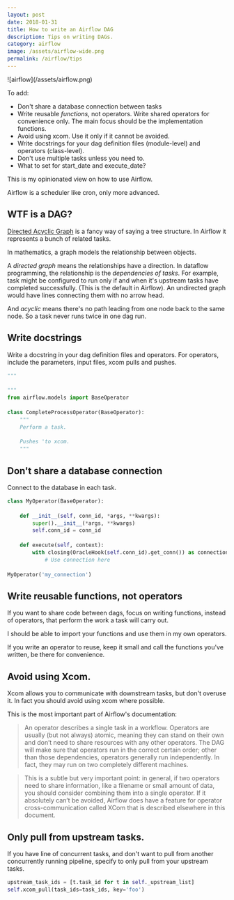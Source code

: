 ```yaml
---
layout: post
date: 2018-01-31
title: How to write an Airflow DAG
description: Tips on writing DAGs.
category: airflow
image: /assets/airflow-wide.png
permalink: /airflow/tips
---
```

<div class="wide-logos" markdown="1">
![airflow](/assets/airflow.png)
</div>

To add:
- Don't share a database connection between tasks
- Write reusable _functions_, not operators. Write shared operators for convenience only. The main focus should be the implementation functions.
- Avoid using xcom. Use it only if it cannot be avoided.
- Write docstrings for your dag definition files (module-level) and operators
    (class-level).
- Don't use multiple tasks unless you need to.
- What to set for start_date and execute_date?

This is my opinionated view on how to use Airflow.

Airflow is a scheduler like cron, only more advanced.

## WTF is a DAG?

[Directed Acyclic Graph](https://en.wikipedia.org/wiki/Directed_acyclic_graph)
is a fancy way of saying a tree structure. In Airflow it represents a bunch of
related tasks.

In mathematics, a graph models the relationship between objects.

A *directed graph* means the relationships have a direction. In dataflow
programming, the relationship is the *dependencies of tasks*. For example, task
might be configured to run only if and when it's upstream tasks have completed
successfully. (This is the default in Airflow). An undirected graph would have
lines connecting them with no arrow head.

And *acyclic* means there's no path leading from one node back to the same
node. So a task never runs twice in one dag run.

## Write docstrings

Write a docstring in your dag definition files and operators. For operators,
include the parameters, input files, xcom pulls and pushes.

```python
"""

"""
from airflow.models import BaseOperator

class CompleteProcessOperator(BaseOperator):
    """
    Perform a task.

    Pushes 'to xcom.
    """
```

## Don't share a database connection

Connect to the database in each task.

```python
class MyOperator(BaseOperator):

    def __init__(self, conn_id, *args, **kwargs):
        super().__init__(*args, **kwargs)
        self.conn_id = conn_id

    def execute(self, context):
        with closing(OracleHook(self.conn_id).get_conn()) as connection:
            # Use connection here

MyOperator('my_connection')
```

## Write reusable functions, not operators

If you want to share code between dags, focus on writing functions, instead of
operators, that perform the work a task will carry out.

I should be able to import your functions and use them in my own operators.

If you write an operator to reuse, keep it small and call the functions you've
written, be there for convenience.

## Avoid using Xcom.

Xcom allows you to communicate with downstream tasks, but don't overuse it. In
fact you should avoid using xcom where possible.

This is the most important part of Airflow's documentation:

> An operator describes a single task in a workflow. Operators are usually (but
> not always) atomic, meaning they can stand on their own and don’t need to share
> resources with any other operators. The DAG will make sure that operators run
> in the correct certain order; other than those dependencies, operators
> generally run independently. In fact, they may run on two completely different
> machines.

> This is a subtle but very important point: in general, if two operators need to
> share information, like a filename or small amount of data, you should consider
> combining them into a single operator. If it absolutely can’t be avoided,
> Airflow does have a feature for operator cross-communication called XCom that
> is described elsewhere in this document.

## Only pull from upstream tasks.

If you have line of concurrent tasks, and don't want to pull from another
concurrently running pipeline, specify to only pull from your upstream tasks.

```python
upstream_task_ids = [t.task_id for t in self._upstream_list]
self.xcom_pull(task_ids=task_ids, key='foo')
```
